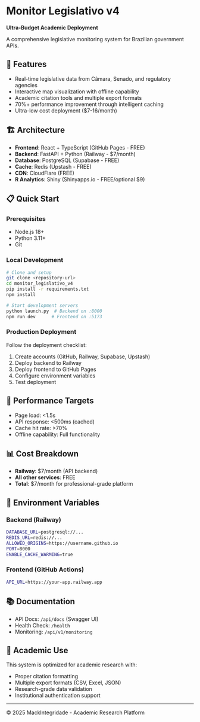 # Monitor Legislativo v4
**Ultra-Budget Academic Deployment**

A comprehensive legislative monitoring system for Brazilian government APIs.

## 🚀 Features
- Real-time legislative data from Câmara, Senado, and regulatory agencies
- Interactive map visualization with offline capability
- Academic citation tools and multiple export formats
- 70%+ performance improvement through intelligent caching
- Ultra-low cost deployment ($7-16/month)

## 🏗️ Architecture
- **Frontend**: React + TypeScript (GitHub Pages - FREE)
- **Backend**: FastAPI + Python (Railway - $7/month)  
- **Database**: PostgreSQL (Supabase - FREE)
- **Cache**: Redis (Upstash - FREE)
- **CDN**: CloudFlare (FREE)
- **R Analytics**: Shiny (Shinyapps.io - FREE/optional $9)

## 📋 Quick Start

### Prerequisites
- Node.js 18+
- Python 3.11+
- Git

### Local Development
```bash
# Clone and setup
git clone <repository-url>
cd monitor_legislativo_v4
pip install -r requirements.txt
npm install

# Start development servers
python launch.py  # Backend on :8000
npm run dev      # Frontend on :5173
```

### Production Deployment
Follow the deployment checklist:
1. Create accounts (GitHub, Railway, Supabase, Upstash)
2. Deploy backend to Railway
3. Deploy frontend to GitHub Pages
4. Configure environment variables
5. Test deployment

## 🎯 Performance Targets
- Page load: <1.5s
- API response: <500ms (cached)
- Cache hit rate: >70%
- Offline capability: Full functionality

## 📊 Cost Breakdown
- **Railway**: $7/month (API backend)
- **All other services**: FREE
- **Total**: $7/month for professional-grade platform

## 🔧 Environment Variables

### Backend (Railway)
```bash
DATABASE_URL=postgresql://...
REDIS_URL=redis://...
ALLOWED_ORIGINS=https://username.github.io
PORT=8000
ENABLE_CACHE_WARMING=true
```

### Frontend (GitHub Actions)
```bash
API_URL=https://your-app.railway.app
```

## 📚 Documentation
- API Docs: `/api/docs` (Swagger UI)
- Health Check: `/health`
- Monitoring: `/api/v1/monitoring`

## 🏫 Academic Use
This system is optimized for academic research with:
- Proper citation formatting
- Multiple export formats (CSV, Excel, JSON)
- Research-grade data validation
- Institutional authentication support

---
© 2025 MackIntegridade - Academic Research Platform